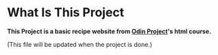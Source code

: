 # What Is This Project
**This Project is a basic recipe website from [Odin Project](https://www.theodinproject.com/)'s html course.**

(This file will be updated when the project is done.)